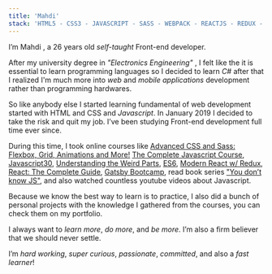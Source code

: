 ```yaml
---
title: 'Mahdi'
stack: 'HTML5 - CSS3 - JAVASCRIPT - SASS - WEBPACK - REACTJS - REDUX - STYLED COMPONENTS - CSS MODULES - FIREBASE - BABEL - GRAPHQL - GATSBY'
---
```


I’m <span>Mahdi</span> , a 26 years old _self-taught_ <span>Front-end</span> developer.

After my university degree in _"Electronics Engineering"_ , I felt like the it is essential to learn programming languages so I decided to learn _C#_ after that I realized I'm much more into _web_ and _mobile applications_ development rather than programming hardwares.

So like anybody else I started learning fundamental of web development started with HTML and CSS and _Javascript_. In January 2019 I decided to take the risk and quit my job. I’ve been studying Front-end development full time ever since.

During this time, I took online courses like [Advanced CSS and Sass: Flexbox, Grid, Animations and More!](https://www.udemy.com/advanced-css-and-sass/) [The Complete Javascript Course](https://www.udemy.com/the-complete-javascript-course), [Javascript30](https://javascript30.com/), [Understanding the Weird Parts](https://www.udemy.com/understand-javascript), [ES6](https://es6.io), [Modern React w/ Redux](https://www.udemy.com/react-redux/), [React: The Complete Guide](https://www.udemy.com/react-the-complete-guide-incl-redux), [Gatsby Bootcamp](https://www.youtube.com/watch?v=8t0vNu2fCCM), read book series ["You don’t know JS"](https://github.com/getify/You-Dont-Know-JS), and also watched countless youtube videos about Javascript.

Because we know the best way to learn is to practice, I also did a bunch of personal projects with the knowledge I gathered from the courses, you can check them on my <scroll-link to='portfolio'>portfolio</scroll-link>.

I always want to _learn more_, _do more_, and _be more_. I’m also a firm believer that we should <span>never settle</span>.

I’m _hard working_, _super curious_, _passionate_, _committed_, and also a _fast learner_!
